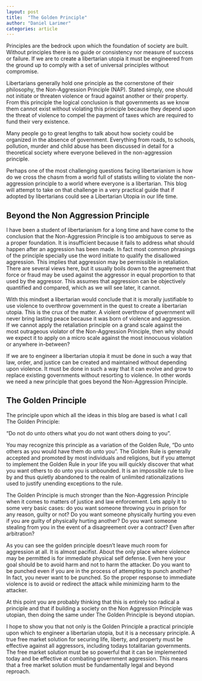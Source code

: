 ```yaml
---
layout: post
title:  "The Golden Principle"
author: "Daniel Larimer"
categories: article
---
```

Principles are the bedrock upon which the foundation of society are built.  Without principles there is no guide or consistency nor measure of success or failure.   If we are to create a libertarian utopia it must be engineered from the ground up to comply with a set of universal principles without compromise.        

<!--more-->

Libertarians generally hold one principle as the cornerstone of their philosophy, the Non-Aggression Principle (NAP).   Stated simply, one should not initiate or threaten violence or fraud against another or their property.  From this principle the logical conclusion is that governments as we know them cannot exist without violating this principle because they depend upon the threat of violence to compel the payment of taxes which are required to fund their very existence.  

Many people go to great lengths to talk about how society could be organized in the absence of government.  Everything from roads, to schools, pollution, murder and child abuse has been discussed in detail for a theoretical society where everyone believed in the non-aggression principle.

Perhaps one of the most challenging questions facing libertarianism is how do we cross the chasm from a world full of statists willing to violate the non-aggression principle to a world where everyone is a libertarian.   This blog will attempt to take on that challenge in a very practical guide that if adopted by libertarians could see a Libertarian Utopia in our life time.

## Beyond the Non Aggression Principle 

I have been a student of libertarianism for a long time and have come to the conclusion that the Non-Aggression Principle is too ambiguous to serve as a proper foundation.   It is insufficient because it fails to address what should happen after an aggression has been made.  In fact most common phrasings of the principle specially use the word initiate to qualify the disallowed aggression.  This implies that aggression may be permissible in retaliation.  There are several views here, but it usually boils down to the agreement that force or fraud may be used against the aggressor in equal proportion to that used by the aggressor.  This assumes that aggression can be objectively quantified and compared, which as we will see later, it cannot.   

With this mindset a libertarian would conclude that it is morally justifiable to use violence to overthrow government in the quest to create a libertarian utopia.    This is the crux of the matter.  A violent overthrow of government will never bring lasting peace because it was born of violence and aggression.  If we cannot apply the retaliation principle on a grand scale against the most outrageous violator of the Non-Aggression Principle, then why should we expect it to apply on a micro scale against the most innocuous violation or anywhere in-between?

If we are to engineer a libertarian utopia it must be done in such a way that law, order, and justice can be created and maintained without depending upon violence.   It must be done in such a way that it can evolve and grow to replace existing governments without resorting to violence.  In other words we need a new principle that goes beyond the Non-Aggression Principle.  

## The Golden Principle 

The principle upon which all the ideas in this blog are based is what I call The Golden Principle:

   “Do not do unto others what you do not want others doing to you”.  

You may recognize this principle as a variation of the Golden Rule, “Do unto others as you would have them do unto you”.    The Golden Rule is generally accepted and promoted by most individuals and religions, but if you attempt to implement the Golden Rule in your life you will quickly discover that what you want others to do unto you is unbounded.   It is an impossible rule to live by and thus quietly abandoned to the realm of unlimited rationalizations used to justify unending exceptions to the rule.

The Golden Principle is much stronger than the Non-Aggression Principle when it comes to matters of justice and law enforcement.    Lets apply it to some very basic cases:  do you want someone throwing you in prison for any reason, guilty or not?   Do you want someone physically hurting you even if you are guilty of physically hurting another?   Do you want someone stealing from you in the event of a disagreement over a contract? Even after arbitration?   

As you can see the golden principle doesn’t leave much room for aggression at all.  It is almost pacifist.   About the only place where violence may be permitted is for immediate physical self defense.  Even here your goal should be to avoid harm and not to harm the attacker.   Do you want to be punched even if you are in the process of attempting to punch another?   In fact, you never want to be punched.   So the proper response to immediate violence is to avoid or redirect the attack while minimizing harm to the attacker.    

At this point you are probably thinking that this is entirely too radical a principle and that if building a society on the Non Aggression Principle was utopian, then doing the same under The Golden Principle is beyond utopian.   

I hope to show you that not only is the Golden Principle a practical principle upon which to engineer a libertarian utopia, but it is a necessary principle.   A true free market solution for securing life, liberty, and property must be effective against all aggressors, including todays totalitarian governments.   The free market solution must be so powerful that it can be implemented today and be effective at combating government aggression.  This means that a free market solution must be fundamentally legal and beyond reproach.  
